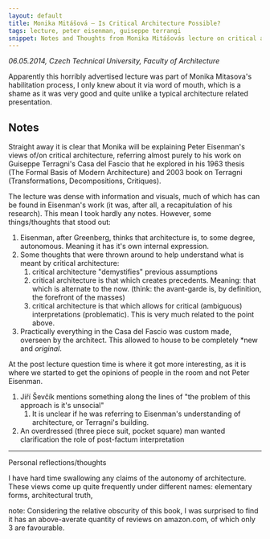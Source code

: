 ```yaml
---
layout: default
title: Monika Mitášová — Is Critical Architecture Possible?
tags: lecture, peter eisenman, guiseppe terrangi
snippet: Notes and Thoughts from Monika Mitášovás lecture on critical architecture
---
```


_06.05.2014, Czech Technical University, Faculty of Architecture_

Apparently this horribly advertised lecture was part of Monika Mitasova's
habilitation process, I only knew about it via word of mouth, which is a shame
as it was very good and quite unlike a typical architecture related
presentation. 

## Notes

Straight away it is clear that Monika will be explaining Peter Eisenman's views
of/on critical architecture, referring almost purely to his work on Guiseppe
Terragni's Casa del Fascio that he explored in his 1963 thesis (The Formal
Basis of Modern Architecture) and 2003 book on Terragni (Transformations,
Decompositions, Critiques). 

The lecture was dense with information and visuals, much of which has can be
found in Eisenman's work (it was, after all, a recapitulation of his research).
This mean I took hardly any notes. However, some things/thoughts that stood
out: 

1. Eisenman, after Greenberg, thinks that architecture is, to some degree,
   autonomous. Meaning it has it's own internal expression. 
1. Some thoughts that were thrown around to help understand what is meant by
   critical architecture: 
    1. critical architecture "demystifies" previous assumptions 
    1. critical architecture is that which creates precedents. Meaning: that
       which is alternate to the now. (think: the avant-garde is, by
       definition, the forefront of the masses) 
    1. critical architecture is that which allows for critical (ambiguous)
       interpretations (problematic). This is very much related to the point
       above. 
1. Practically everything in the Casa del Fascio was custom made, overseen by
   the architect. This allowed to house to be completely *new and *original*. 
  

At the post lecture question time is where it got more interesting, as it is
where we started to get the opinions of people in the room and not Peter
Eisenman. 

1. Jiří Ševčík mentions something along the lines of "the problem of this
   approach is it's unsocial" 
    1. It is unclear if he was referring to Eisenman's understanding of
       architecture, or Terragni's building. 
1. An overdressed (three piece suit, pocket square) man wanted clarification
   the role of post-factum interpretation 


---- 

Personal reflections/thoughts 

I have hard time swallowing any claims of the autonomy of architecture. These
views come up quite frequently under different names: elementary forms,
architectural truth, 

note: Considering the relative obscurity of this book, I was surprised to find
it has an above-averate quantity of reviews on amazon.com, of which only 3 are
favourable. 
